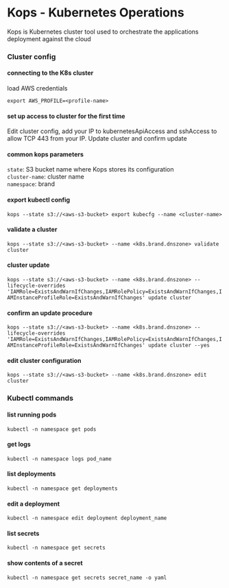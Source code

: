 # Kops - Kubernetes Operations
Kops is Kubernetes cluster tool used to orchestrate the applications deployment against the cloud

### Cluster config

#### connecting to the K8s cluster
load AWS credentials
```
export AWS_PROFILE=<profile-name>
```

#### set up access to cluster for the first time
Edit cluster config, add your IP to kubernetesApiAccess and sshAccess to allow TCP 443 from your IP. Update cluster and confirm update

#### common kops parameters
`state`: S3 bucket name where Kops stores its configuration</br>
`cluster-name`: cluster name</br>
`namespace`: brand

#### export kubectl config
`kops --state s3://<aws-s3-bucket> export kubecfg --name <cluster-name>`

#### validate a cluster
`kops --state s3://<aws-s3-bucket> --name <k8s.brand.dnszone> validate cluster`

#### cluster update
`kops --state s3://<aws-s3-bucket> --name <k8s.brand.dnszone> --lifecycle-overrides 'IAMRole=ExistsAndWarnIfChanges,IAMRolePolicy=ExistsAndWarnIfChanges,IAMInstanceProfileRole=ExistsAndWarnIfChanges' update cluster`

#### confirm an update procedure
`kops --state s3://<aws-s3-bucket> --name <k8s.brand.dnszone> --lifecycle-overrides 'IAMRole=ExistsAndWarnIfChanges,IAMRolePolicy=ExistsAndWarnIfChanges,IAMInstanceProfileRole=ExistsAndWarnIfChanges' update cluster --yes`

#### edit cluster configuration
`kops --state s3://<aws-s3-bucket> --name <k8s.brand.dnszone> edit cluster`

### Kubectl commands

#### list running pods
`kubectl -n namespace get pods`

#### get logs
`kubectl -n namespace logs pod_name`

#### list deployments
`kubectl -n namespace get deployments`

#### edit a deployment
`kubectl -n namespace edit deployment deployment_name`

#### list secrets
`kubectl -n namespace get secrets`

#### show contents of a secret
`kubectl -n namespace get secrets secret_name -o yaml`
